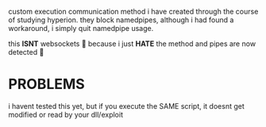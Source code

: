 custom execution communication method i have created through the course of studying hyperion. they block namedpipes, although i had found a workaround, i simply quit namedpipe usage.

this **ISNT** websockets 🔌 because i just **HATE** the method and pipes are now detected 🙏

# PROBLEMS

i havent tested this yet, but if you execute the SAME script, it doesnt get modified or read by your dll/exploit
